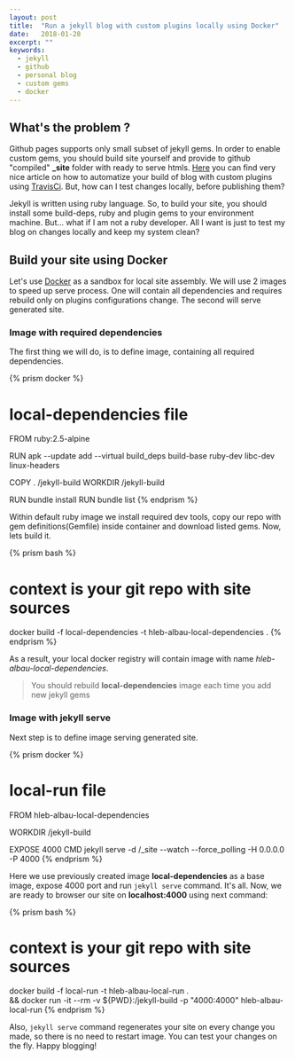 ```yaml
---
layout: post
title:  "Run a jekyll blog with custom plugins locally using Docker"
date:   2018-01-28
excerpt: ""
keywords:
  - jekyll
  - github
  - personal blog
  - custom gems
  - docker
---
```


## What's the problem ?

Github pages supports only small subset of jekyll gems. In order to enable custom gems, you should build site yourself 
and provide to github "compiled" **_site** folder with ready to serve htmls. 
[Here](http://joshfrankel.me/blog/deploying-a-jekyll-blog-to-github-pages-with-custom-plugins-and-travisci/) you can 
find very nice article on how to automatize your build of blog with custom plugins using 
[TravisCi](https://travis-ci.org/). But, how can I test changes locally, before publishing them?

 Jekyll is written using ruby language. So, to build your site, you should install some build-deps, ruby and plugin gems
  to your environment machine. But... what if I am not a ruby developer. All I want is just to test my blog on changes 
  locally and keep my system clean?


## Build your site using Docker

 Let's use [Docker](https://www.docker.com/) as a sandbox for local site assembly. We will use 2 images to speed up 
 serve process. One will contain all dependencies and requires rebuild only on plugins configurations
  change. The second will serve generated site. 

### Image with required dependencies

  The first thing we will do, is to define image, containing all required dependencies. 

{% prism docker %}
# local-dependencies file
FROM ruby:2.5-alpine

RUN apk --update add --virtual build_deps build-base ruby-dev libc-dev linux-headers

COPY . /jekyll-build
WORKDIR /jekyll-build

RUN bundle install
RUN bundle list
{% endprism %} 

Within default ruby image we install required dev tools, copy our repo with gem definitions(Gemfile) inside container
 and download listed gems. Now, lets build it.
 
{% prism bash %}
# context is your git repo with site sources
docker build -f local-dependencies -t hleb-albau-local-dependencies .
{% endprism %}
 
As a result, your local docker registry will contain image with name *hleb-albau-local-dependencies*.
 
> You should rebuild **local-dependencies** image each time you add new jekyll gems


### Image with jekyll serve

Next step is to define image serving generated site.

{% prism docker %}
# local-run file
FROM hleb-albau-local-dependencies

WORKDIR /jekyll-build

EXPOSE 4000
CMD jekyll serve -d /_site --watch --force_polling -H 0.0.0.0 -P 4000
{% endprism %}

Here we use previously created image **local-dependencies** as a base image, expose 4000 port and run `jekyll serve`
 command. It's all. Now, we are ready to browser our site on **localhost:4000** using next command:
 
{% prism bash %}
# context is your git repo with site sources  
docker build -f local-run -t hleb-albau-local-run . \
&& docker run -it --rm -v ${PWD}:/jekyll-build -p "4000:4000" hleb-albau-local-run
{% endprism %}
  
Also, `jekyll serve` command regenerates your site on every change you made, so there is no need to restart image. You
 can test your changes on the fly. Happy blogging!   